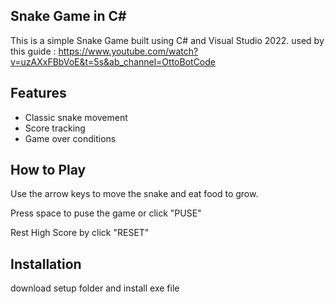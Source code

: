 ## Snake Game in C# ##
This is a simple Snake Game built using C# and Visual Studio 2022.
used by this guide : https://www.youtube.com/watch?v=uzAXxFBbVoE&t=5s&ab_channel=OttoBotCode

## Features ##
- Classic snake movement
- Score tracking
- Game over conditions

## How to Play
Use the arrow keys to move the snake and eat food to grow.

Press space to puse the game or click "PUSE"

Rest High Score by click "RESET"

## Installation
download setup folder and install exe file
